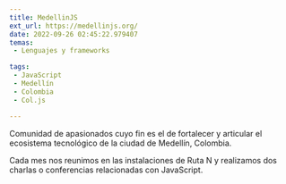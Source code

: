 ```yaml
---
title: MedellinJS
ext_url: https://medellinjs.org/
date: 2022-09-26 02:45:22.979407
temas:
 - Lenguajes y frameworks

tags:
 - JavaScript
 - Medellín
 - Colombia
 - Col.js

---
```


Comunidad de apasionados cuyo fin es el de fortalecer y articular el ecosistema tecnológico de la ciudad de Medellín, Colombia.

Cada mes nos reunimos en las instalaciones de Ruta N y realizamos dos charlas o conferencias relacionadas con JavaScript.

    